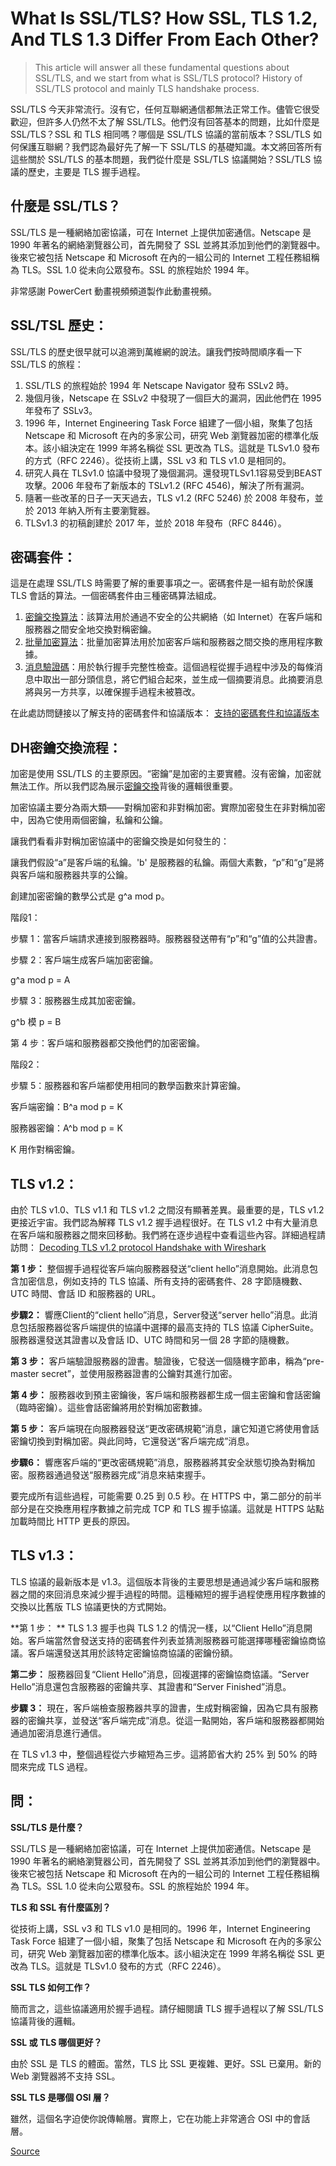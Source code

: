 # What Is SSL/TLS? How SSL, TLS 1.2, And TLS 1.3 Differ From Each Other?

> This article will answer all these fundamental questions about SSL/TLS, and we start from what is SSL/TLS protocol? History of SSL/TLS protocol and mainly TLS handshake process.

SSL/TLS 今天非常流行。沒有它，任何互聯網通信都無法正常工作。儘管它很受歡迎，但許多人仍然不太了解 SSL/TLS。他們沒有回答基本的問題，比如什麼是 SSL/TLS？SSL 和 TLS 相同嗎？哪個是 SSL/TLS 協議的當前版本？SSL/TLS 如何保護互聯網？我們認為最好先了解一下 SSL/TLS 的基礎知識。本文將回答所有這些關於 SSL/TLS 的基本問題，我們從什麼是 SSL/TLS 協議開始？SSL/TLS 協議的歷史，主要是 TLS 握手過程。

**什麼是 SSL/TLS？**
----------------

SSL/TLS 是一種網絡加密協議，可在 Internet 上提供加密通信。Netscape 是 1990 年著名的網絡瀏覽器公司，首先開發了 SSL 並將其添加到他們的瀏覽器中。後來它被包括 Netscape 和 Microsoft 在內的一組公司的 Internet 工程任務組稱為 TLS。SSL 1.0 從未向公眾發布。SSL 的旅程始於 1994 年。 

非常感謝 PowerCert 動畫視頻頻道製作此動畫視頻。

**SSL/TSL 歷史：**
---------------

SSL/TLS 的歷史很早就可以追溯到萬維網的說法。讓我們按時間順序看一下 SSL/TLS 的旅程：

1.  SSL/TLS 的旅程始於 1994 年 Netscape Navigator 發布 SSLv2 時。
2.  幾個月後，Netscape 在 SSLv2 中發現了一個巨大的漏洞，因此他們在 1995 年發布了 SSLv3。
3.  1996 年，Internet Engineering Task Force 組建了一個小組，聚集了包括 Netscape 和 Microsoft 在內的多家公司，研究 Web 瀏覽器加密的標準化版本。該小組決定在 1999 年將名稱從 SSL 更改為 TLS。這就是 TLSv1.0 發布的方式（RFC 2246）。從技術上講，SSL v3 和 TLS v1.0 是相同的。
4.  研究人員在 TLSv1.0 協議中發現了幾個漏洞。還發現TLSv1.1容易受到BEAST攻擊。2006 年發布了新版本的 TSLv1.2 (RFC 4546)，解決了所有漏洞。
5.  隨著一些改革的日子一天天過去，TLS v1.2 (RFC 5246) 於 2008 年發布，並於 2013 年納入所有主要瀏覽器。
6.  TLSv1.3 的初稿創建於 2017 年，並於 2018 年發布（RFC 8446）。

**密碼套件：**
---------

這是在處理 SSL/TLS 時需要了解的重要事項之一。密碼套件是一組有助於保護 TLS 會話的算法。一個密碼套件由三種密碼算法組成。

1.  [密鑰交換算法](https://thesecmaster.com/a-mathematical-explanation-of-the-diffie-hellman-key-exchange-protocol/)：該算法用於通過不安全的公共網絡（如 Internet）在客戶端和服務器之間安全地交換對稱密鑰。
2.  [批量加密算法](https://blog.storagecraft.com/5-common-encryption-algorithms/)：批量加密算法用於加密客戶端和服務器之間交換的應用程序數據。
3.  [消息驗證碼](https://en.wikipedia.org/wiki/Message_authentication_code)：用於執行握手完整性檢查。這個過程從握手過程中涉及的每條消息中取出一部分頭信息，將它們組合起來，並生成一個摘要消息。此摘要消息將與另一方共享，以確保握手過程未被篡改。

在此處訪問鏈接以了解支持的密碼套件和協議版本： [支持的密碼套件和協議版本](https://help.fortinet.com/fweb/586/Content/FortiWeb/fortiweb-admin/supported_cipher_suites.htm)

**DH密鑰交換流程：**
-------------

加密是使用 SSL/TLS 的主要原因。“密鑰”是加密的主要實體。沒有密鑰，加密就無法工作。所以我們認為展示[密鑰交換](https://thesecmaster.com/a-mathematical-explanation-of-the-diffie-hellman-key-exchange-protocol/)背後的邏輯很重要。

加密協議主要分為兩大類——對稱加密和非對稱加密。實際加密發生在非對稱加密中，因為它使用兩個密鑰，私鑰和公鑰。 

讓我們看看非對稱加密協議中的密鑰交換是如何發生的：

讓我們假設“a”是客戶端的私鑰。'b' 是服務器的私鑰。兩個大素數，“p”和“g”是將與客戶端和服務器共享的公鑰。

創建加密密鑰的數學公式是 g^a mod p。

階段1：

步驟 1：當客戶端請求連接到服務器時。服務器發送帶有“p”和“g”值的公共證書。

步驟 2：客戶端生成客戶端加密密鑰。

g^a mod p = A

步驟 3：服務器生成其加密密鑰。

g^b 模 p = B

第 4 步：客戶端和服務器都交換他們的加密密鑰。

階段2：

步驟 5：服務器和客戶端都使用相同的數學函數來計算密鑰。

客戶端密鑰：B^a mod p = K

服務器密鑰：A^b mod p = K

K 用作對稱密鑰。

**TLS v1.2：**
-------------

由於 TLS v1.0、TLS v1.1 和 TLS v1.2 之間沒有顯著差異。最重要的是，TLS v1.2 更接近宇宙。我們認為解釋 TLS v1.2 握手過程很好。在 TLS v1.2 中有大量消息在客戶端和服務器之間來回移動。我們將在逐步過程中查看這些內容。詳細過程請訪問： [Decoding TLS v1.2 protocol Handshake with Wireshark](https://thesecmaster.com/decoding-tls-v1-2-protocol-handshake-with-wireshark/)

**第 1 步：** 整個握手過程從客戶端向服務器發送“client hello”消息開始。此消息包含加密信息，例如支持的 TLS 協議、所有支持的密碼套件、28 字節隨機數、UTC 時間、會話 ID 和服務器的 URL。

**步驟2：** 響應Client的“client hello”消息，Server發送“server hello”消息。此消息包括服務器從客戶端提供的協議中選擇的最高支持的 TLS 協議 CipherSuite。服務器還發送其證書以及會話 ID、UTC 時間和另一個 28 字節的隨機數。

**第 3 步：** 客戶端驗證服務器的證書。驗證後，它發送一個隨機字節串，稱為“pre-master secret”，並使用服務器證書的公鑰對其進行加密。

**第 4 步：** 服務器收到預主密鑰後，客戶端和服務器都生成一個主密鑰和會話密鑰（臨時密鑰）。這些會話密鑰將用於對稱加密數據。

**第 5 步：** 客戶端現在向服務器發送“更改密碼規範”消息，讓它知道它將使用會話密鑰切換到對稱加密。與此同時，它還發送“客戶端完成”消息。

**步驟6：** 響應客戶端的“更改密碼規範”消息，服務器將其安全狀態切換為對稱加密。服務器通過發送“服務器完成”消息來結束握手。

要完成所有這些過程，可能需要 0.25 到 0.5 秒。在 HTTPS 中，第二部分的前半部分是在交換應用程序數據之前完成 TCP 和 TLS 握手協議。這就是 HTTPS 站點加載時間比 HTTP 更長的原因。

**TLS v1.3：**
-------------

TLS 協議的最新版本是 v1.3。這個版本背後的主要思想是通過減少客戶端和服務器之間的來回消息來減少握手過程的時間。這種縮短的握手過程使應用程序數據的交換以比舊版 TLS 協議更快的方式開始。

**第 1 步： ** TLS 1.3 握手也與 TLS 1.2 的情況一樣，以“Client Hello”消息開始。客戶端當然會發送支持的密碼套件列表並猜測服務器可能選擇哪種密鑰協商協議。客戶端還發送其用於該特定密鑰協商協議的密鑰份額。

**第二步：** 服務器回复“Client Hello”消息，回複選擇的密鑰協商協議。“Server Hello”消息還包含服務器的密鑰共享、其證書和“Server Finished”消息。

**步驟 3：** 現在，客戶端檢查服務器共享的證書，生成對稱密鑰，因為它具有服務器的密鑰共享，並發送“客戶端完成”消息。從這一點開始，客戶端和服務器都開始通過加密消息進行通信。

在 TLS v1.3 中，整個過程從六步縮短為三步。這將節省大約 25% 到 50% 的時間來完成 TLS 過程。

**問：**
------

**SSL/TLS 是什麼？**

SSL/TLS 是一種網絡加密協議，可在 Internet 上提供加密通信。Netscape 是 1990 年著名的網絡瀏覽器公司，首先開發了 SSL 並將其添加到他們的瀏覽器中。後來它被包括 Netscape 和 Microsoft 在內的一組公司的 Internet 工程任務組稱為 TLS。SSL 1.0 從未向公眾發布。SSL 的旅程始於 1994 年。

**TLS 和 SSL 有什麼區別？**

從技術上講，SSL v3 和 TLS v1.0 是相同的。1996 年，Internet Engineering Task Force 組建了一個小組，聚集了包括 Netscape 和 Microsoft 在內的多家公司，研究 Web 瀏覽器加密的標準化版本。該小組決定在 1999 年將名稱從 SSL 更改為 TLS。這就是 TLSv1.0 發布的方式（RFC 2246）。

**SSL TLS 如何工作？**

簡而言之，這些協議適用於握手過程。請仔細閱讀 TLS 握手過程以了解 SSL/TLS 協議背後的邏輯。

**SSL 或 TLS 哪個更好？**

由於 SSL 是 TLS 的體面。當然，TLS 比 SSL 更複雜、更好。SSL 已棄用。新的 Web 瀏覽器將不支持 SSL。

**SSL TLS 是哪個 OSI 層？**

雖然，這個名字迫使你說傳輸層。實際上，它在功能上非常適合 OSI 中的會話層。




[Source](https://www.thesecmaster.com/what-is-ssl-tls-how-ssl-tls-1-2-and-tls-1-3-differ-from-each-other/)